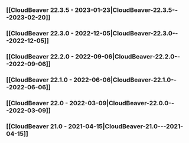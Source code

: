 ### [[CloudBeaver 22.3.5 - 2023-01-23|CloudBeaver-22.3.5---2023-02-20]]

### [[CloudBeaver 22.3.0 - 2022-12-05|CloudBeaver-22.3.0---2022-12-05]]

### [[CloudBeaver 22.2.0 - 2022-09-06|CloudBeaver-22.2.0---2022-09-06]]

### [[CloudBeaver 22.1.0 - 2022-06-06|CloudBeaver-22.1.0---2022-06-06]]

### [[CloudBeaver 22.0 - 2022-03-09|CloudBeaver-22.0.0---2022-03-09]]

### [[CloudBeaver 21.0 - 2021-04-15|CloudBeaver-21.0---2021-04-15]]